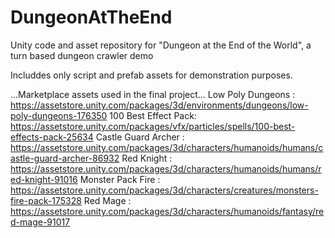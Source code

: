 # DungeonAtTheEnd
Unity code and asset repository for "Dungeon at the End of the World", a turn based dungeon crawler demo

Includdes only script and prefab assets for demonstration purposes. 

...Marketplace assets used in the final project...
Low Poly Dungeons   :  https://assetstore.unity.com/packages/3d/environments/dungeons/low-poly-dungeons-176350
100 Best Effect Pack:  https://assetstore.unity.com/packages/vfx/particles/spells/100-best-effects-pack-25634
Castle Guard Archer :  https://assetstore.unity.com/packages/3d/characters/humanoids/humans/castle-guard-archer-86932
Red Knight          :  https://assetstore.unity.com/packages/3d/characters/humanoids/humans/red-knight-91016
Monster Pack Fire   :  https://assetstore.unity.com/packages/3d/characters/creatures/monsters-fire-pack-175328
Red Mage            :  https://assetstore.unity.com/packages/3d/characters/humanoids/fantasy/red-mage-91017
